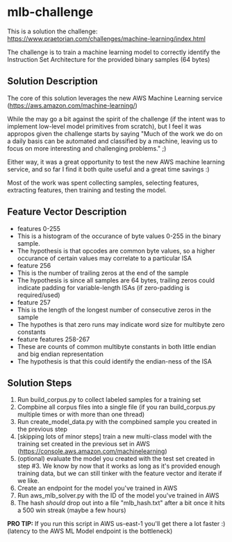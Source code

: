 # mlb-challenge

This is a solution the challenge: https://www.praetorian.com/challenges/machine-learning/index.html

The challenge is to train a machine learning model to correctly identify the Instruction Set Architecture for the provided binary samples (64 bytes)

## Solution Description

The core of this solution leverages the new AWS Machine Learning service (https://aws.amazon.com/machine-learning/)

While the may go a bit against the spirit of the challenge (if the intent was to implement low-level model primitives from scratch), but I feel it was appropos given the challenge starts by saying "Much of the work we do on a daily basis can be automated and classified by a machine, leaving us to focus on more interesting and challenging problems." ;)

Either way, it was a great opportunity to test the new AWS machine learning service, and so far I find it both quite useful and a great time savings :)

Most of the work was spent collecting samples, selecting features, extracting features, then training and testing the model.

## Feature Vector Description

* features 0-255
 * This is a histogram of the occurance of byte values 0-255 in the binary sample.
 * The hypothesis is that opcodes are common byte values, so a higher occurance of certain values may correlate to a particular ISA
* feature 256
 * This is the number of trailing zeros at the end of the sample
 * The hypothesis is since all samples are 64 bytes, trailing zeros could indicate padding for variable-length ISAs (if zero-padding is required/used)
* feature 257
 * This is the length of the longest number of consecutive zeros in the sample
 * The hypothes is that zero runs may indicate word size for multibyte zero constants
* feature features 258-267
 * These are counts of common multibyte constants in both little endian and big endian representation
 * The hypothesis is that this could identify the endian-ness of the ISA


## Solution Steps

1. Run build_corpus.py to collect labeled samples for a training set
2. Compbine all corpus files into a single file (if you ran build_corpus.py multiple times or with more than one thread)
3. Run create_model_data.py with the compbined sample you created in the previous step
4. [skipping lots of minor steps] train a new multi-class model with the training set created in the previous set in AWS (https://console.aws.amazon.com/machinelearning)
5. (optional) evaluate the model you created with the test set created in step #3.  We know by now that it works as long as it's provided enough training data, but we can still tinker with the feature vector and iterate if we like.
6. Create an endpoint for the model you've trained in AWS
7. Run aws_mlb_solver.py with the ID of the model you've trained in AWS
8. The hash _should_ drop out into a file "mlb_hash.txt" after a bit once it hits a 500 win streak (maybe a few hours)

**PRO TIP:** If you run this script in AWS us-east-1 you'll get there a lot faster :) (latency to the AWS ML Model endpoint is the bottleneck)
